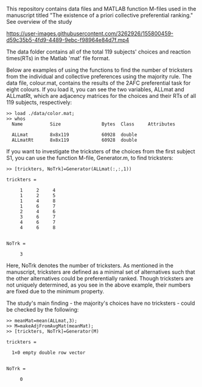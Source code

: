 This repository contains data files and MATLAB function M-files used in the manuscript titled "The existence of a priori collective preferential ranking." See overview of the study 



https://user-images.githubusercontent.com/3262926/155800459-d59c35b5-4fd9-4489-9ebc-f98964e84d7f.mp4





The data folder contains all of the total 119 subjects' choices and reaction times(RTs) in the Matlab 'mat' file format.  

Below are examples of using the functions to find the number of tricksters from the individual and collective preferences using the majority rule. The data file, colour.mat, contains the results of the 2AFC preferential task for eight colours. If  you load it, you can see the two variables, ALLmat and ALLmatRt, which are adjacency matrices for the choices and their RTs of all 119 subjects, respectively: 

```
>> load ./data/color.mat;
>> whos
  Name          Size               Bytes  Class     Attributes

  ALLmat        8x8x119            60928  double              
  ALLmatRt      8x8x119            60928  double              
```

If you want to investigate the tricksters of the choices from the first subject S1, you can use the function M-file, Generator.m, to find tricksters:
```
>> [trickters, NoTrk]=Generator(ALLmat(:,:,1))

trickters =

     1     2     4
     1     2     5
     1     4     8
     1     6     7
     2     4     6
     3     6     7
     4     6     7
     4     6     8


NoTrk =

     3
```
Here, NoTrk denotes the number of tricksters. As mentioned in the manuscript, tricksters are defined as a minimal set of alternatives such that the other alternatives could be preferentially ranked. Though tricksters are not uniquely determined, as you see in the above example, their numbers are fixed due to the minimum property.

The study's main finding - the majority's choices have no tricksters - could be checked by the following:

```
>> meanMat=mean(ALLmat,3);
>> M=makeAdjFromAvgMat(meanMat);
>> [trickters, NoTrk]=Generator(M)

trickters =

  1×0 empty double row vector


NoTrk =

     0
```


